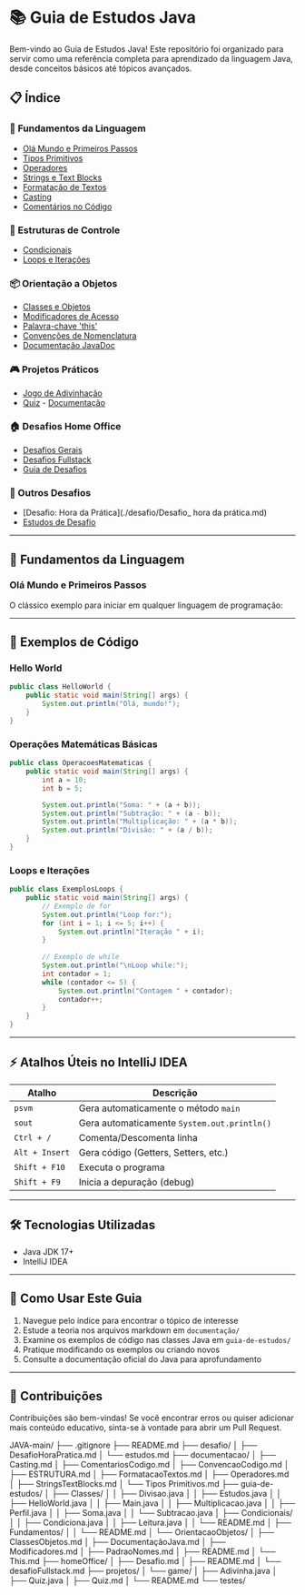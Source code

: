 # 📚 Guia de Estudos Java

Bem-vindo ao Guia de Estudos Java! Este repositório foi organizado para servir como uma referência completa para aprendizado da linguagem Java, desde conceitos básicos até tópicos avançados.

## 📋 Índice

### 🔰 Fundamentos da Linguagem
- [Olá Mundo e Primeiros Passos](#primeiros-passos)
- [Tipos Primitivos](./documentação/TiposPrimitivos.md)
- [Operadores](./documentação/Operadores.md)
- [Strings e Text Blocks](./documentação/StringsTextBlocks.md)
- [Formatação de Textos](./documentação/FormatacaoTextos.md)
- [Casting](./documentação/Casting.md)
- [Comentários no Código](./documentação/ComentariosCodigo.md)

### 🧩 Estruturas de Controle
- [Condicionais](./guia-de-estudos/condicionais/README.md)
- [Loops e Iterações](#loops-e-iterações)

### 📦 Orientação a Objetos
- [Classes e Objetos](./guia-de-estudos/orientacaoobjetos/ClassesObjetos.md)
- [Modificadores de Acesso](./guia-de-estudos/orientacaoobjetos/Modificadores.md)
- [Palavra-chave 'this'](./guia-de-estudos/orientacaoobjetos/This.md)
- [Convenções de Nomenclatura](./guia-de-estudos/orientacaoobjetos/PadraoNomes.md)
- [Documentação JavaDoc](./guia-de-estudos/orientacaoobjetos/DocumentacaoJava.md)

### 🎮 Projetos Práticos
- [Jogo de Adivinhação](./projetos/game/Adivinha.java)
- [Quiz](./projetos/game/Quiz.java) - [Documentação](./projetos/game/Quiz.md)

### 🏠 Desafios Home Office
- [Desafios Gerais](./homeOffice/Desafio.md)
- [Desafios Fullstack](./homeOffice/desafioFullstack.md)
- [Guia de Desafios](./homeOffice/README.md)

### 🚩 Outros Desafios
- [Desafio: Hora da Prática](./desafio/Desafio_ hora da prática.md)
- [Estudos de Desafio](./desafio/estudos.md)

---

## 🔰 Fundamentos da Linguagem

<a id="primeiros-passos"></a>
### Olá Mundo e Primeiros Passos

O clássico exemplo para iniciar em qualquer linguagem de programação:

---

## 🧠 Exemplos de Código

### Hello World

```java
public class HelloWorld {
    public static void main(String[] args) {
        System.out.println("Olá, mundo!");
    }
}
```

### Operações Matemáticas Básicas

```java
public class OperacoesMatematicas {
    public static void main(String[] args) {
        int a = 10;
        int b = 5;

        System.out.println("Soma: " + (a + b));
        System.out.println("Subtração: " + (a - b));
        System.out.println("Multiplicação: " + (a * b));
        System.out.println("Divisão: " + (a / b));
    }
}
```

<a id="loops-e-iterações"></a>
### Loops e Iterações

```java
public class ExemplosLoops {
    public static void main(String[] args) {
        // Exemplo de for
        System.out.println("Loop for:");
        for (int i = 1; i <= 5; i++) {
            System.out.println("Iteração " + i);
        }
        
        // Exemplo de while
        System.out.println("\nLoop while:");
        int contador = 1;
        while (contador <= 5) {
            System.out.println("Contagem " + contador);
            contador++;
        }
    }
}
```
---

## ⚡ Atalhos Úteis no IntelliJ IDEA

| Atalho         | Descrição                                    |
|----------------|----------------------------------------------|
| `psvm`         | Gera automaticamente o método `main`         |
| `sout`         | Gera automaticamente `System.out.println()`  |
| `Ctrl + /`     | Comenta/Descomenta linha                     |
| `Alt + Insert` | Gera código (Getters, Setters, etc.)         |
| `Shift + F10`  | Executa o programa                           |
| `Shift + F9`   | Inicia a depuração (debug)                   |

---

## 🛠 Tecnologias Utilizadas

- Java JDK 17+
- IntelliJ IDEA

---

## 📝 Como Usar Este Guia

1. Navegue pelo índice para encontrar o tópico de interesse
2. Estude a teoria nos arquivos markdown em `documentação/`
3. Examine os exemplos de código nas classes Java em `guia-de-estudos/`
4. Pratique modificando os exemplos ou criando novos
5. Consulte a documentação oficial do Java para aprofundamento

---

## 🤝 Contribuições

Contribuições são bem-vindas! Se você encontrar erros ou quiser adicionar mais conteúdo educativo, sinta-se à vontade para abrir um Pull Request.



JAVA-main/
├── .gitignore
├── README.md
├── desafio/
│   ├── DesafioHoraPratica.md
│   └── estudos.md
├── documentacao/
│   ├── Casting.md
│   ├── ComentariosCodigo.md
│   ├── ConvencaoCodigo.md
│   ├── ESTRUTURA.md
│   ├── FormatacaoTextos.md
│   ├── Operadores.md
│   ├── StringsTextBlocks.md
│   └── Tipos Primitivos.md
├── guia-de-estudos/
│   ├── Classes/
│   │   ├── Divisao.java
│   │   ├── Estudos.java
│   │   ├── HelloWorld.java
│   │   ├── Main.java
│   │   ├── Multiplicacao.java
│   │   ├── Perfil.java
│   │   ├── Soma.java
│   │   └── Subtracao.java
│   ├── Condicionais/
│   │   ├── Condiciona.java
│   │   ├── Leitura.java
│   │   └── README.md
│   ├── Fundamentos/
│   │   └── README.md
│   └── OrientacaoObjetos/
│       ├── ClassesObjetos.md
│       ├── DocumentaçãoJava.md
│       ├── Modificadores.md
│       ├── PadraoNomes.md
│       ├── README.md
│       └── This.md
├── homeOffice/
│   ├── Desafio.md
│   ├── README.md
│   └── desafioFullstack.md
├── projetos/
│   └── game/
│       ├── Adivinha.java
│       ├── Quiz.java
│       ├── Quiz.md
│       └── README.md
└── testes/
